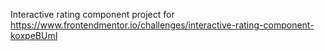 Interactive rating component project for https://www.frontendmentor.io/challenges/interactive-rating-component-koxpeBUmI
